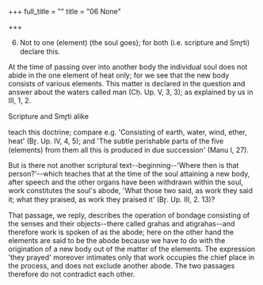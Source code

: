 +++
full_title = ""
title = "06 None"

+++


6. Not to one (element) (the soul goes); for both (i.e. scripture and Smr̥ti) declare this.

At the time of passing over into another body the individual soul does not abide in the one element of heat only; for we see that the new body consists of various elements. This matter is declared in the question and answer about the waters called man (Cḥ. Up. V, 3, 3); as explained by us in III, 1, 2.

Scripture and Smr̥ti alike

teach this doctrine; compare e.g. 'Consisting of earth, water, wind, ether, heat' (Br̥. Up. IV, 4, 5); and 'The subtle perishable parts of the five (elements) from them all this is produced in due succession' (Manu I, 27).

But is there not another scriptural text--beginning--'Where then is that person?'--which teaches that at the time of the soul attaining a new body, after speech and the other organs have been withdrawn within the soul, work constitutes the soul's abode, 'What those two said, as work they said it; what they praised, as work they praised it' (Br̥. Up. III, 2. 13)?

That passage, we reply, describes the operation of bondage consisting of the senses and their objects--there called grahas and atigrahas--and therefore work is spoken of as the abode; here on the other hand the elements are said to be the abode because we have to do with the origination of a new body out of the matter of the elements. The expression 'they prayed' moreover intimates only that work occupies the chief place in the process, and does not exclude another abode. The two passages therefore do not contradict each other.

